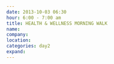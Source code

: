 ```yaml
---
date: 2013-10-03 06:30
hour: 6:00 - 7:00 am
title: HEALTH & WELLNESS MORNING WALK
name: 
company:
location: 
categories: day2
expand: 
---
```

